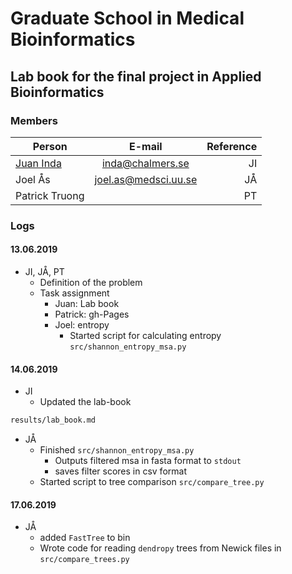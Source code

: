 # Graduate School in Medical Bioinformatics
## Lab book for the final project in Applied Bioinformatics

### Members
| Person        |  E-mail         | Reference  |
| ------------- |:-------------:| -----:|
| [Juan Inda](https://www.chalmers.se/en/staff/Pages/inda.aspx)      | inda@chalmers.se | JI |
|  Joel Ås     |  joel.as@medsci.uu.se     |  JÅ  |
| Patrick Truong |       |  PT   |


### Logs

<!---
DATES goes under ####
Put your reference JI, JÅ, PT and an explanation of what you do
-->

#### 13.06.2019

- JI, JÅ, PT
  - Definition of the problem
  - Task assignment
    - Juan: Lab book
    - Patrick: gh-Pages
    - Joel: entropy
        - Started script for calculating entropy `src/shannon_entropy_msa.py`

#### 14.06.2019

- JI
  - Updated the lab-book
```bash
results/lab_book.md
```
- JÅ
    - Finished `src/shannon_entropy_msa.py`
        - Outputs filtered msa in fasta format to `stdout`
        - saves filter scores in csv format
    - Started script to tree comparison `src/compare_tree.py`


#### 17.06.2019
- JÅ
    - added `FastTree` to bin
    - Wrote code for reading `dendropy` trees from Newick files in `src/compare_trees.py`
